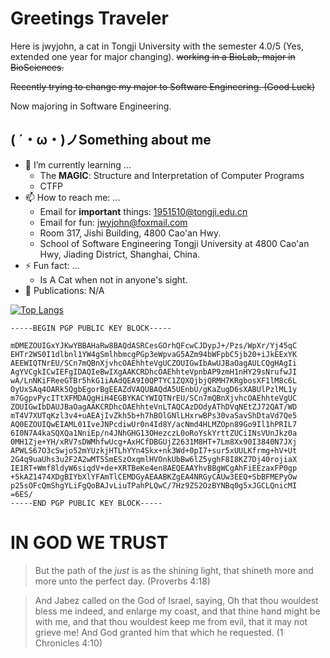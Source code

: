 # Greetings Traveler

Here is jwyjohn, a cat in Tongji University with the semester 4.0/5 (Yes, extended one year for major changing). ~~working in a BioLab, major in BioSciences.~~

~~Recently trying to change my major to Software Engineering. (Good Luck)~~

Now majoring in Software Engineering.


## ( ´・ω・)ノSomething about me

- 🌱 I’m currently learning ...
  - The **MAGIC**: Structure and Interpretation of Computer Programs
  - CTFP
- 📫 How to reach me: ...
  - Email for **important** things: 1951510@tongji.edu.cn
  - Email for fun: jwyjohn@foxmail.com
  - Room 317, Jishi Building, 4800 Cao'an Hwy.
  - School of Software Engineering Tongji University at 4800 Cao'an Hwy, Jiading District, Shanghai, China.
- ⚡ Fun fact: ...
  - Is A Cat when not in anyone's sight.
- 📖 Publications: N/A

[![Top Langs](https://github-readme-stats.vercel.app/api/top-langs/?username=jwyjohn&langs_count=10&layout=compact)](https://github.com/jwyjohn/)

```
-----BEGIN PGP PUBLIC KEY BLOCK-----

mDMEZOUIGxYJKwYBBAHaRw8BAQdASRCesGOrhQFcwCJDypJ+/Pzs/WpXr/Yj45qC
EHTr2WS0I1dlbnl1YW4gSmlhbmcgPGp3eWpvaG5AZm94bWFpbC5jb20+iJkEExYK
AEEWIQTNrEU/SCn7mQBnXjvhcOAEhhteVgUCZOUIGwIbAwUJBaOagAULCQgHAgIi
AgYVCgkICwIEFgIDAQIeBwIXgAAKCRDhcOAEhhteVpnbAP9zmH1nHY29sNrufwJI
wA/LnNKiFReeGTBr5hkG1iAAdQEA9I0QPTYC1ZQXQjbjQRMH7KRgbosXF1lM8c6L
OyUxSAq4OARk5QgbEgorBgEEAZdVAQUBAQdA5UEnbU/gKaZugD6sXABUlPzlML1y
m7GgpvPycITtXFMDAQgHiH4EGBYKACYWIQTNrEU/SCn7mQBnXjvhcOAEhhteVgUC
ZOUIGwIbDAUJBaOagAAKCRDhcOAEhhteVnLTAQCAzDOdyAThDVqNEtZJ72QAT/WD
mT4V7XUTqKzl3v4+uAEAjIvZkh5b+h7hBOlGNlLHxrwBPs30vaSavShDtaVd7Qe5
AQ0EZOUIQwEIAML01IveJNPcdiwUr0n4Id8Y/acNmd4HLMZOpn89Go9Il1hPRIL7
6I0N7A4kaSQXQa1NniEp/n4JNhGHG13OHezczL0oRoYskYrttZUCiINsVUnJkz0a
0MH1Zje+YH/xRV7sDWMhfwUcg+AxHCfDBGUjZ2631M8HT+7Lm8Xx90I3840N7JXj
APWLS67O3cSwjo52mYUzkjHTLhYYn4Skx+nk3Wd+0pI7+sur5xUULKfrmg+hV+Ut
2G4q9uaUhs3u2F2A2wMT5SmESzOxqmlHVOnkUbBw6lZ5yghF8I8KZ7Dj40rojiaX
IE1RT+Wmf8ldyW6siqdV+de+XRTBeKe4en8AEQEAAYhvBBgWCgAhFiEEzaxFP0gp
+5kAZ1474XDgBIYbXlYFAmTlCEMDGyAEAABKZgEA4NRGyCAUw3EEQ+SbBFMEPyOw
p25sOFcQmShgYLiFgQoBAJvLiuTPahPLQwC/7Hz9ZS2OzBYNBq0g5xJGCLQnicMI
=6ES/
-----END PGP PUBLIC KEY BLOCK-----
```

# IN GOD WE TRUST

> But the path of the *just* is as the shining light, that shineth more and more unto the perfect day.
> (Proverbs 4:18)

> And Jabez called on the God of Israel, saying, Oh that thou wouldest bless me indeed, and enlarge my coast, and that thine hand might be with me, and that thou wouldest keep me from evil, that it may not grieve me! And God granted him that which he requested.
> (1 Chronicles 4:10)
